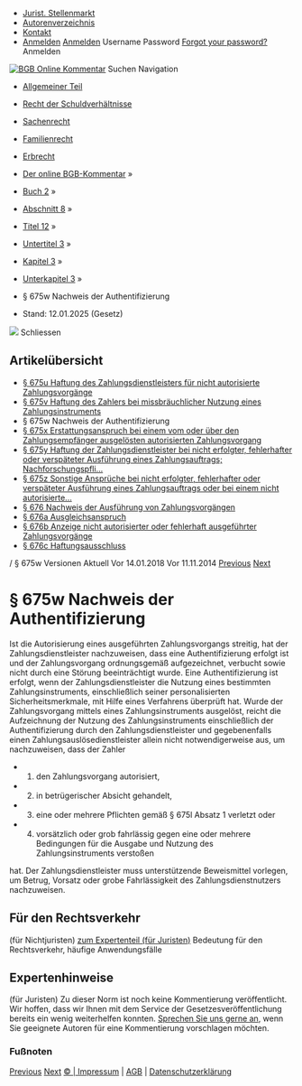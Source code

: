   * [Jurist. Stellenmarkt](https://bgb.kommentar.de/Buch-2/Abschnitt-8/Titel-12/Untertitel-3/Kapitel-3/Unterkapitel-3/</job-board> "Jurist. Stellenmarkt")
  * [Autorenverzeichnis](https://bgb.kommentar.de/Buch-2/Abschnitt-8/Titel-12/Untertitel-3/Kapitel-3/Unterkapitel-3/</Autorenverzeichnis> "Autorenverzeichnis")
  * [Kontakt](https://bgb.kommentar.de/Buch-2/Abschnitt-8/Titel-12/Untertitel-3/Kapitel-3/Unterkapitel-3/</Kontakt>)
  * [Anmelden](https://bgb.kommentar.de/Buch-2/Abschnitt-8/Titel-12/Untertitel-3/Kapitel-3/Unterkapitel-3/<#login> "show login form") [Anmelden](https://bgb.kommentar.de/Buch-2/Abschnitt-8/Titel-12/Untertitel-3/Kapitel-3/Unterkapitel-3/<#> "hide login form") Username Password
[Forgot your password?](https://bgb.kommentar.de/Buch-2/Abschnitt-8/Titel-12/Untertitel-3/Kapitel-3/Unterkapitel-3/</user/forgotpassword>) Anmelden 


[![BGB Online Kommentar](https://bgb.kommentar.de/extension/bgb/design/bgb/images/logo.png)](https://bgb.kommentar.de/Buch-2/Abschnitt-8/Titel-12/Untertitel-3/Kapitel-3/Unterkapitel-3/</> "BGB Online Kommentar")
Suchen
Navigation
  * [Allgemeiner Teil](https://bgb.kommentar.de/Buch-2/Abschnitt-8/Titel-12/Untertitel-3/Kapitel-3/Unterkapitel-3/</Buch-1>)
  * [Recht der Schuldverhältnisse](https://bgb.kommentar.de/Buch-2/Abschnitt-8/Titel-12/Untertitel-3/Kapitel-3/Unterkapitel-3/</Buch-2>)
  * [Sachenrecht](https://bgb.kommentar.de/Buch-2/Abschnitt-8/Titel-12/Untertitel-3/Kapitel-3/Unterkapitel-3/</Buch-3>)
  * [Familienrecht](https://bgb.kommentar.de/Buch-2/Abschnitt-8/Titel-12/Untertitel-3/Kapitel-3/Unterkapitel-3/</Buch-4>)
  * [Erbrecht](https://bgb.kommentar.de/Buch-2/Abschnitt-8/Titel-12/Untertitel-3/Kapitel-3/Unterkapitel-3/</Buch-5>)


  * [Der online BGB-Kommentar](https://bgb.kommentar.de/Buch-2/Abschnitt-8/Titel-12/Untertitel-3/Kapitel-3/Unterkapitel-3/</>) »
  * [Buch 2](https://bgb.kommentar.de/Buch-2/Abschnitt-8/Titel-12/Untertitel-3/Kapitel-3/Unterkapitel-3/</Buch-2>) »
  * [Abschnitt 8](https://bgb.kommentar.de/Buch-2/Abschnitt-8/Titel-12/Untertitel-3/Kapitel-3/Unterkapitel-3/</Buch-2/Abschnitt-8>) »
  * [Titel 12](https://bgb.kommentar.de/Buch-2/Abschnitt-8/Titel-12/Untertitel-3/Kapitel-3/Unterkapitel-3/</Buch-2/Abschnitt-8/Titel-12>) »
  * [Untertitel 3](https://bgb.kommentar.de/Buch-2/Abschnitt-8/Titel-12/Untertitel-3/Kapitel-3/Unterkapitel-3/</Buch-2/Abschnitt-8/Titel-12/Untertitel-3>) »
  * [Kapitel 3](https://bgb.kommentar.de/Buch-2/Abschnitt-8/Titel-12/Untertitel-3/Kapitel-3/Unterkapitel-3/</Buch-2/Abschnitt-8/Titel-12/Untertitel-3/Kapitel-3>) »
  * [Unterkapitel 3](https://bgb.kommentar.de/Buch-2/Abschnitt-8/Titel-12/Untertitel-3/Kapitel-3/Unterkapitel-3/</Buch-2/Abschnitt-8/Titel-12/Untertitel-3/Kapitel-3/Unterkapitel-3>) »
  * § 675w Nachweis der Authentifizierung 
  * Stand: 12.01.2025 (Gesetz) 


![](https://vg01.met.vgwort.de/na/1c9909529ead4f509072c06d9081a7d5)
Schliessen 
## Artikelübersicht
  * [ § 675u Haftung des Zahlungsdienstleisters für nicht autorisierte Zahlungsvorgänge ](https://bgb.kommentar.de/Buch-2/Abschnitt-8/Titel-12/Untertitel-3/Kapitel-3/Unterkapitel-3/</Buch-2/Abschnitt-8/Titel-12/Untertitel-3/Kapitel-3/Unterkapitel-3/Haftung-des-Zahlungsdienstleisters-fuer-nicht-autorisierte-Zahlungsvorgaenge>)
  * [ § 675v Haftung des Zahlers bei missbräuchlicher Nutzung eines Zahlungsinstruments ](https://bgb.kommentar.de/Buch-2/Abschnitt-8/Titel-12/Untertitel-3/Kapitel-3/Unterkapitel-3/</Buch-2/Abschnitt-8/Titel-12/Untertitel-3/Kapitel-3/Unterkapitel-3/Haftung-des-Zahlers-bei-missbraeuchlicher-Nutzung-eines-Zahlungsinstruments>)
  * § 675w Nachweis der Authentifizierung 
  * [ § 675x Erstattungsanspruch bei einem vom oder über den Zahlungsempfänger ausgelösten autorisierten Zahlungsvorgang ](https://bgb.kommentar.de/Buch-2/Abschnitt-8/Titel-12/Untertitel-3/Kapitel-3/Unterkapitel-3/</Buch-2/Abschnitt-8/Titel-12/Untertitel-3/Kapitel-3/Unterkapitel-3/Erstattungsanspruch-bei-einem-vom-oder-ueber-den-Zahlungsempfaenger-ausgeloesten-autorisierten-Zahlungsvorgang>)
  * [ § 675y Haftung der Zahlungsdienstleister bei nicht erfolgter, fehlerhafter oder verspäteter Ausführung eines Zahlungsauftrags; Nachforschungspfli... ](https://bgb.kommentar.de/Buch-2/Abschnitt-8/Titel-12/Untertitel-3/Kapitel-3/Unterkapitel-3/</Buch-2/Abschnitt-8/Titel-12/Untertitel-3/Kapitel-3/Unterkapitel-3/Haftung-der-Zahlungsdienstleister-bei-nicht-erfolgter-fehlerhafter-oder-verspaeteter-Ausfuehrung-eines-Zahlungsauftrags-Nachforschungspflicht>)
  * [ § 675z Sonstige Ansprüche bei nicht erfolgter, fehlerhafter oder verspäteter Ausführung eines Zahlungsauftrags oder bei einem nicht autorisierte... ](https://bgb.kommentar.de/Buch-2/Abschnitt-8/Titel-12/Untertitel-3/Kapitel-3/Unterkapitel-3/</Buch-2/Abschnitt-8/Titel-12/Untertitel-3/Kapitel-3/Unterkapitel-3/Sonstige-Ansprueche-bei-nicht-erfolgter-fehlerhafter-oder-verspaeteter-Ausfuehrung-eines-Zahlungsauftrags-oder-bei-einem-nicht-autorisierten-Zahlungsvorgang>)
  * [ § 676 Nachweis der Ausführung von Zahlungsvorgängen ](https://bgb.kommentar.de/Buch-2/Abschnitt-8/Titel-12/Untertitel-3/Kapitel-3/Unterkapitel-3/</Buch-2/Abschnitt-8/Titel-12/Untertitel-3/Kapitel-3/Unterkapitel-3/Nachweis-der-Ausfuehrung-von-Zahlungsvorgaengen>)
  * [ § 676a Ausgleichsanspruch ](https://bgb.kommentar.de/Buch-2/Abschnitt-8/Titel-12/Untertitel-3/Kapitel-3/Unterkapitel-3/</Buch-2/Abschnitt-8/Titel-12/Untertitel-3/Kapitel-3/Unterkapitel-3/Ausgleichsanspruch>)
  * [ § 676b Anzeige nicht autorisierter oder fehlerhaft ausgeführter Zahlungsvorgänge ](https://bgb.kommentar.de/Buch-2/Abschnitt-8/Titel-12/Untertitel-3/Kapitel-3/Unterkapitel-3/</Buch-2/Abschnitt-8/Titel-12/Untertitel-3/Kapitel-3/Unterkapitel-3/Anzeige-nicht-autorisierter-oder-fehlerhaft-ausgefuehrter-Zahlungsvorgaenge>)
  * [ § 676c Haftungsausschluss ](https://bgb.kommentar.de/Buch-2/Abschnitt-8/Titel-12/Untertitel-3/Kapitel-3/Unterkapitel-3/</Buch-2/Abschnitt-8/Titel-12/Untertitel-3/Kapitel-3/Unterkapitel-3/Haftungsausschluss>)


/ § 675w 
Versionen  Aktuell Vor 14.01.2018 Vor 11.11.2014
[Previous](https://bgb.kommentar.de/Buch-2/Abschnitt-8/Titel-12/Untertitel-3/Kapitel-3/Unterkapitel-3/</Buch-2/Abschnitt-8/Titel-12/Untertitel-3/Kapitel-3/Unterkapitel-3/Haftung-des-Zahlers-bei-missbraeuchlicher-Nutzung-eines-Zahlungsinstruments> "§ 675v Haftung des Zahlers bei missbräuchlicher Nutzung eines Zahlungsinstruments") [Next](https://bgb.kommentar.de/Buch-2/Abschnitt-8/Titel-12/Untertitel-3/Kapitel-3/Unterkapitel-3/</Buch-2/Abschnitt-8/Titel-12/Untertitel-3/Kapitel-3/Unterkapitel-3/Erstattungsanspruch-bei-einem-vom-oder-ueber-den-Zahlungsempfaenger-ausgeloesten-autorisierten-Zahlungsvorgang> "§ 675x Erstattungsanspruch bei einem vom oder über den Zahlungsempfänger ausgelösten autorisierten Zahlungsvorgang")
# § 675w Nachweis der Authentifizierung
Ist die Autorisierung eines ausgeführten Zahlungsvorgangs streitig, hat der Zahlungsdienstleister nachzuweisen, dass eine Authentifizierung erfolgt ist und der Zahlungsvorgang ordnungsgemäß aufgezeichnet, verbucht sowie nicht durch eine Störung beeinträchtigt wurde. Eine Authentifizierung ist erfolgt, wenn der Zahlungsdienstleister die Nutzung eines bestimmten Zahlungsinstruments, einschließlich seiner personalisierten Sicherheitsmerkmale, mit Hilfe eines Verfahrens überprüft hat. Wurde der Zahlungsvorgang mittels eines Zahlungsinstruments ausgelöst, reicht die Aufzeichnung der Nutzung des Zahlungsinstruments einschließlich der Authentifizierung durch den Zahlungsdienstleister und gegebenenfalls einen Zahlungsauslösedienstleister allein nicht notwendigerweise aus, um nachzuweisen, dass der Zahler
  * 1. den Zahlungsvorgang autorisiert,
  * 2. in betrügerischer Absicht gehandelt,
  * 3. eine oder mehrere Pflichten gemäß § 675l Absatz 1 verletzt oder
  * 4. vorsätzlich oder grob fahrlässig gegen eine oder mehrere Bedingungen für die Ausgabe und Nutzung des Zahlungsinstruments verstoßen


hat. Der Zahlungsdienstleister muss unterstützende Beweismittel vorlegen, um Betrug, Vorsatz oder grobe Fahrlässigkeit des Zahlungsdienstnutzers nachzuweisen.
## Für den Rechtsverkehr 
(für Nichtjuristen)
[zum Expertenteil (für Juristen)](https://bgb.kommentar.de/Buch-2/Abschnitt-8/Titel-12/Untertitel-3/Kapitel-3/Unterkapitel-3/<#expertenhinweise>)
Bedeutung für den Rechtsverkehr, häufige Anwendungsfälle
## Expertenhinweise
(für Juristen)
Zu dieser Norm ist noch keine Kommentierung veröffentlicht. Wir hoffen, dass wir Ihnen mit dem Service der Gesetzesveröffentlichung bereits ein wenig weiterhelfen konnten. [Sprechen Sie uns gerne an](https://bgb.kommentar.de/Buch-2/Abschnitt-8/Titel-12/Untertitel-3/Kapitel-3/Unterkapitel-3/</Kontakt>), wenn Sie geeignete Autoren für eine Kommentierung vorschlagen möchten. 
### Fußnoten
[Previous](https://bgb.kommentar.de/Buch-2/Abschnitt-8/Titel-12/Untertitel-3/Kapitel-3/Unterkapitel-3/</Buch-2/Abschnitt-8/Titel-12/Untertitel-3/Kapitel-3/Unterkapitel-3/Haftung-des-Zahlers-bei-missbraeuchlicher-Nutzung-eines-Zahlungsinstruments> "§ 675v Haftung des Zahlers bei missbräuchlicher Nutzung eines Zahlungsinstruments") [Next](https://bgb.kommentar.de/Buch-2/Abschnitt-8/Titel-12/Untertitel-3/Kapitel-3/Unterkapitel-3/</Buch-2/Abschnitt-8/Titel-12/Untertitel-3/Kapitel-3/Unterkapitel-3/Erstattungsanspruch-bei-einem-vom-oder-ueber-den-Zahlungsempfaenger-ausgeloesten-autorisierten-Zahlungsvorgang> "§ 675x Erstattungsanspruch bei einem vom oder über den Zahlungsempfänger ausgelösten autorisierten Zahlungsvorgang")
[© | Impressum](https://bgb.kommentar.de/Buch-2/Abschnitt-8/Titel-12/Untertitel-3/Kapitel-3/Unterkapitel-3/</Kontakt>) | [AGB](https://bgb.kommentar.de/Buch-2/Abschnitt-8/Titel-12/Untertitel-3/Kapitel-3/Unterkapitel-3/</AGB>) | [Datenschutzerklärung](https://bgb.kommentar.de/Buch-2/Abschnitt-8/Titel-12/Untertitel-3/Kapitel-3/Unterkapitel-3/</Datenschutzerklaerung-fuer-Leser>)
